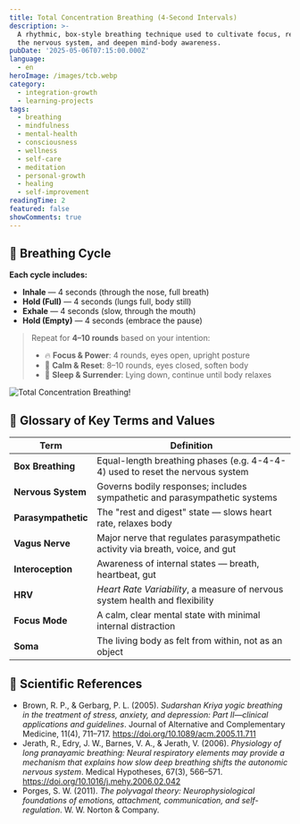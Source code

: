 ```yaml
---
title: Total Concentration Breathing (4-Second Intervals)
description: >-
  A rhythmic, box-style breathing technique used to cultivate focus, regulate
  the nervous system, and deepen mind-body awareness.
pubDate: '2025-05-06T07:15:00.000Z'
language:
  - en
heroImage: /images/tcb.webp
category:
  - integration-growth
  - learning-projects
tags:
  - breathing
  - mindfulness
  - mental-health
  - consciousness
  - wellness
  - self-care
  - meditation
  - personal-growth
  - healing
  - self-improvement
readingTime: 2
featured: false
showComments: true
---
```


## 🔄 Breathing Cycle

**Each cycle includes:**

- **Inhale** — 4 seconds (through the nose, full breath)
- **Hold (Full)** — 4 seconds (lungs full, body still)
- **Exhale** — 4 seconds (slow, through the mouth)
- **Hold (Empty)** — 4 seconds (embrace the pause)

> Repeat for **4–10 rounds** based on your intention:
>
> - 🔥 **Focus & Power**: 4 rounds, eyes open, upright posture
> - 🌊 **Calm & Reset**: 8–10 rounds, eyes closed, soften body
> - 🌌 **Sleep & Surrender**: Lying down, continue until body relaxes

![Total Concentration Breathing!](/images/tcb.avif)

## 📖 Glossary of Key Terms and Values

| Term                | Definition                                                                     |
| ------------------- | ------------------------------------------------------------------------------ |
| **Box Breathing**   | Equal-length breathing phases (e.g. 4-4-4-4) used to reset the nervous system  |
| **Nervous System**  | Governs bodily responses; includes sympathetic and parasympathetic systems     |
| **Parasympathetic** | The "rest and digest" state — slows heart rate, relaxes body                   |
| **Vagus Nerve**     | Major nerve that regulates parasympathetic activity via breath, voice, and gut |
| **Interoception**   | Awareness of internal states — breath, heartbeat, gut                          |
| **HRV**             | _Heart Rate Variability_, a measure of nervous system health and flexibility   |
| **Focus Mode**      | A calm, clear mental state with minimal internal distraction                   |
| **Soma**            | The living body as felt from within, not as an object                          |

## 🧠 Scientific References

- Brown, R. P., & Gerbarg, P. L. (2005). _Sudarshan Kriya yogic breathing in the treatment of stress, anxiety, and depression: Part II—clinical applications and guidelines_. Journal of Alternative and Complementary Medicine, 11(4), 711–717. https://doi.org/10.1089/acm.2005.11.711
- Jerath, R., Edry, J. W., Barnes, V. A., & Jerath, V. (2006). _Physiology of long pranayamic breathing: Neural respiratory elements may provide a mechanism that explains how slow deep breathing shifts the autonomic nervous system_. Medical Hypotheses, 67(3), 566–571. https://doi.org/10.1016/j.mehy.2006.02.042
- Porges, S. W. (2011). _The polyvagal theory: Neurophysiological foundations of emotions, attachment, communication, and self-regulation_. W. W. Norton & Company.

